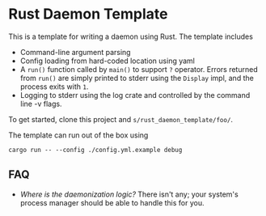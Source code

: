 Rust Daemon Template
====================

This is a template for writing a daemon using Rust. The template includes

* Command-line argument parsing
* Config loading from hard-coded location using yaml
* A `run()` function called by `main()` to support `?` operator. Errors returned
  from `run()` are simply printed to stderr using the `Display` impl, and the
  process exits with `1`.
* Logging to stderr using the log crate and controlled by the command line -v
  flags.

To get started, clone this project and `s/rust_daemon_template/foo/`.

The template can run out of the box using

```
cargo run -- --config ./config.yml.example debug
```

## FAQ

* _Where is the daemonization logic?_ There isn't any; your system's process
  manager should be able to handle this for you.
